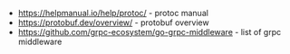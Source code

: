 - https://helpmanual.io/help/protoc/ - protoc manual
- https://protobuf.dev/overview/ - protobuf overview
- https://github.com/grpc-ecosystem/go-grpc-middleware - list of grpc middleware